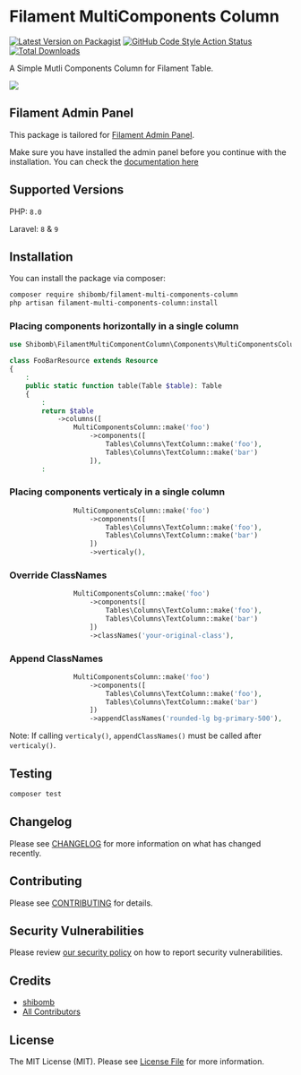 # Filament MultiComponents Column

[![Latest Version on Packagist](https://img.shields.io/packagist/v/shibomb/filament-multi-components-column.svg?style=flat-square)](https://packagist.org/packages/shibomb/filament-multi-components-column)
[![GitHub Code Style Action Status](https://img.shields.io/github/actions/workflow/status/shibomb/filament-multi-components-column/php-cs-fixer.yml?branch=master&style=flat-square)](https://github.com/shibomb/filament-multi-components-column/actions/workflows/php-cs-fixer.yml?query=branch%3Amaster++)
[![Total Downloads](https://img.shields.io/packagist/dt/shibomb/filament-multi-components-column.svg?style=flat-square)](https://packagist.org/packages/shibomb/filament-multi-components-column)

A Simple Mutli Components Column for Filament Table.

![](./art/screen1.png)

## Filament Admin Panel

This package is tailored for [Filament Admin Panel](https://filamentphp.com/).

Make sure you have installed the admin panel before you continue with the installation. You can check the [documentation here](https://filamentphp.com/docs/admin)

## Supported Versions

PHP: `8.0`

Laravel: `8` & `9`

## Installation

You can install the package via composer:

```bash
composer require shibomb/filament-multi-components-column
php artisan filament-multi-components-column:install
```

### Placing components horizontally in a single column

```php
use Shibomb\FilamentMultiComponentColumn\Components\MultiComponentsColumn;

class FooBarResource extends Resource
{
    :
    public static function table(Table $table): Table
    {
        :
        return $table
            ->columns([
                MultiComponentsColumn::make('foo')
                    ->components([
                        Tables\Columns\TextColumn::make('foo'),
                        Tables\Columns\TextColumn::make('bar')
                    ]),
        :
```

### Placing components verticaly in a single column

```php
                MultiComponentsColumn::make('foo')
                    ->components([
                        Tables\Columns\TextColumn::make('foo'),
                        Tables\Columns\TextColumn::make('bar')
                    ])
                    ->verticaly(),
```

### Override ClassNames

```php
                MultiComponentsColumn::make('foo')
                    ->components([
                        Tables\Columns\TextColumn::make('foo'),
                        Tables\Columns\TextColumn::make('bar')
                    ])
                    ->classNames('your-original-class'),
```

### Append ClassNames

```php
                MultiComponentsColumn::make('foo')
                    ->components([
                        Tables\Columns\TextColumn::make('foo'),
                        Tables\Columns\TextColumn::make('bar')
                    ])
                    ->appendClassNames('rounded-lg bg-primary-500'),
```

Note: If calling `verticaly()`, `appendClassNames()` must be called after `verticaly()`.

## Testing

```bash
composer test
```

## Changelog

Please see [CHANGELOG](CHANGELOG.md) for more information on what has changed recently.

## Contributing

Please see [CONTRIBUTING](.github/CONTRIBUTING.md) for details.

## Security Vulnerabilities

Please review [our security policy](../../security/policy) on how to report security vulnerabilities.

## Credits

- [shibomb](https://github.com/shibomb)
- [All Contributors](../../contributors)

## License

The MIT License (MIT). Please see [License File](LICENSE.md) for more information.
